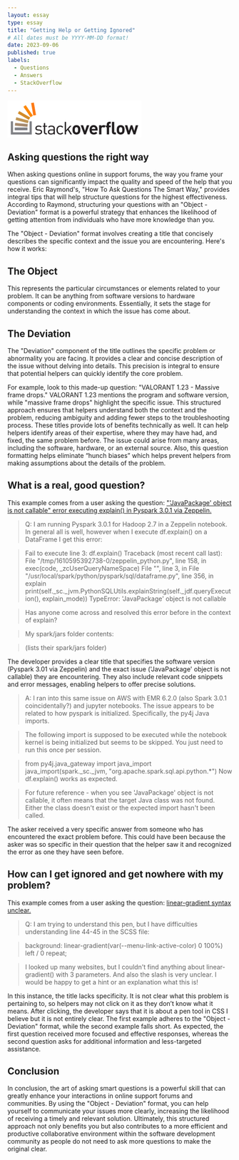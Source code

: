 ```yaml
---
layout: essay
type: essay
title: "Getting Help or Getting Ignored"
# All dates must be YYYY-MM-DD format!
date: 2023-09-06
published: true
labels:
  - Questions
  - Answers
  - StackOverflow
---
```


<img width="300px" class="rounded float-start pe-4" src="../img/stackoverflow-logo-300.png">

## Asking questions the right way

When asking questions online in support forums, the way you frame your questions can significantly impact the quality and speed of the help that you receive. Eric Raymond's, "How To Ask Questions The Smart Way," provides integral tips that will help structure questions for the highest effectiveness. According to Raymond, structuring your questions with an "Object - Deviation" format is a powerful strategy that enhances the likelihood of getting attention from individuals who have more knowledge than you.

The "Object - Deviation" format involves creating a title that concisely describes the specific context and the issue you are encountering. Here's how it works:

## The Object

This represents the particular circumstances or elements related to your problem. It can be anything from software versions to hardware components or coding environments. Essentially, it sets the stage for understanding the context in which the issue has come about.

## The Deviation

The "Deviation" component of the title outlines the specific problem or abnormality you are facing. It provides a clear and concise description of the issue without delving into details. This precision is integral to ensure that potential helpers can quickly identify the core problem.

For example, look to this made-up question: "VALORANT 1.23 - Massive frame drops." VALORANT 1.23 mentions the program and software version, while "massive frame drops" highlight the specific issue. This structured approach ensures that helpers understand both the context and the problem, reducing ambiguity and adding fewer steps to the troubleshooting process. These titles provide lots of benefits technically as well. It can help helpers identify areas of their expertise, where they may have had, and fixed, the same problem before. The issue could arise from many areas, including the software, hardware, or an external source. Also, this question formatting helps eliminate “hunch biases” which helps prevent helpers from making assumptions about the details of the problem.

## What is a real, good question?

This example comes from a user asking the question: ["'JavaPackage' object is not callable" error executing explain() in Pyspark 3.0.1 via Zeppelin.](https://stackoverflow.com/questions/65713299/javapackage-object-is-not-callable-error-executing-explain-in-pyspark-3-0)

> Q: I am running Pyspark 3.0.1 for Hadoop 2.7 in a Zeppelin notebook. In general all is well, however when I execute df.explain() on a DataFrame I get this error:

> Fail to execute line 3: df.explain()
> Traceback (most recent call last):
> File "/tmp/1610595392738-0/zeppelin_python.py", line 158, in <module>
> exec(code, _zcUserQueryNameSpace)
> File "<stdin>", line 3, in <module>
> File "/usr/local/spark/python/pyspark/sql/dataframe.py", line 356, in explain
> print(self._sc._jvm.PythonSQLUtils.explainString(self._jdf.queryExecution(), explain_mode))
> TypeError: 'JavaPackage' object is not callable

> Has anyone come across and resolved this error before in the context of explain?

> My spark/jars folder contents:

> (lists their spark/jars folder)


The developer provides a clear title that specifies the software version (Pyspark 3.01 via Zeppelin) and the exact issue ('JavaPackage' object is not callable) they are encountering. They also include relevant code snippets and error messages, enabling helpers to offer precise solutions.

> A: I ran into this same issue on AWS with EMR 6.2.0 (also Spark 3.0.1 coincidentally?) and jupyter notebooks. The issue appears to be related to how pyspark is initialized. Specifically, the py4j Java imports.

> The following import is supposed to be executed while the notebook kernel is being initialized but seems to be skipped. You just need to run this once per session.

> from py4j.java_gateway import java_import
> java_import(spark._sc._jvm, "org.apache.spark.sql.api.python.*")
> Now df.explain() works as expected.

> For future reference - when you see 'JavaPackage' object is not callable, it often means that the target Java class was not found. Either the class doesn't exist or the expected import hasn't been called.

The asker received a very specific answer from someone who has encountered the exact problem before. This could have been because the asker was so specific in their question that the helper saw it and recognized the error as one they have seen before.

## How can I get ignored and get nowhere with my problem?

This example comes from a user asking the question: [linear-gradient syntax unclear.](https://stackoverflow.com/questions/70777494/linear-gradient-syntax-unclear)

> Q: I am trying to understand this pen, but I have difficulties understanding line 44-45 in the SCSS file:

> background: linear-gradient(var(--menu-link-active-color) 0 100%) left / 0 repeat;

> I looked up many websites, but I couldn't find anything about linear-gradient() with 3 parameters. And also the slash is very unclear. I would be happy to get a hint or an explanation what this is!


In this instance, the title lacks specificity. It is not clear what this problem is pertaining to, so helpers may not click on it as they don’t know what it means. After clicking, the developer says that it is about a pen tool in CSS I believe but it is not entirely clear. The first example adheres to the "Object - Deviation" format, while the second example falls short. As expected, the first question received more focused and effective responses, whereas the second question asks for additional information and less-targeted assistance.

## Conclusion

In conclusion, the art of asking smart questions is a powerful skill that can greatly enhance your interactions in online support forums and communities. By using the "Object - Deviation" format, you can help yourself to communicate your issues more clearly, increasing the likelihood of receiving a timely and relevant solution. Ultimately, this structured approach not only benefits you but also contributes to a more efficient and productive collaborative environment within the software development community as people do not need to ask more questions to make the original clear.

